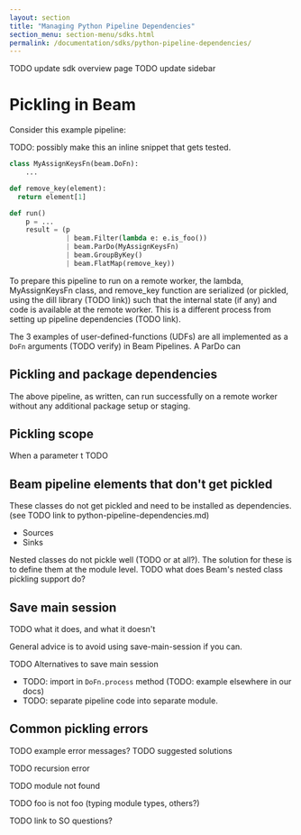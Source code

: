 ```yaml
---
layout: section
title: "Managing Python Pipeline Dependencies"
section_menu: section-menu/sdks.html
permalink: /documentation/sdks/python-pipeline-dependencies/
---
```

<!--
Licensed under the Apache License, Version 2.0 (the "License");
you may not use this file except in compliance with the License.
You may obtain a copy of the License at

http://www.apache.org/licenses/LICENSE-2.0

Unless required by applicable law or agreed to in writing, software
distributed under the License is distributed on an "AS IS" BASIS,
WITHOUT WARRANTIES OR CONDITIONS OF ANY KIND, either express or implied.
See the License for the specific language governing permissions and
limitations under the License.
-->

TODO update sdk overview page
TODO update sidebar

# Pickling in Beam

Consider this example pipeline:

TODO: possibly make this an inline snippet that gets tested.
```py
class MyAssignKeysFn(beam.DoFn):
    ...

def remove_key(element):
  return element[1]

def run()
    p = ...
    result = (p
              | beam.Filter(lambda e: e.is_foo())
              | beam.ParDo(MyAssignKeysFn)
              | beam.GroupByKey()
              | beam.FlatMap(remove_key))
```

To prepare this pipeline to run on a remote worker, the lambda, MyAssignKeysFn class,
and remove_key function are serialized (or pickled, using the dill library (TODO link)) such that the
internal state (if any) and code is available at the remote worker. This is
a different process from setting up pipeline dependencies (TODO link).

The 3 examples of user-defined-functions (UDFs) are all implemented as a `DoFn` arguments
(TODO verify) in Beam Pipelines. A ParDo can 

## Pickling and package dependencies
The above pipeline, as written, can run successfully on a remote worker without 
any additional package setup or staging.

## Pickling scope
When a parameter t TODO


## Beam pipeline elements that don't get pickled
These classes do not get pickled and need to be installed as
dependencies. (see TODO link to python-pipeline-dependencies.md) 
- Sources
- Sinks

Nested classes do not pickle well (TODO or at all?). The solution for these is
to define them at the module level. TODO what does Beam's nested class pickling support do?

## Save main session

TODO what it does, and what it doesn't

General advice is to avoid using save-main-session if you can.

TODO Alternatives to save main session
- TODO: import in `DoFn.process` method (TODO: example elsewhere in our docs)
- TODO: separate pipeline code into separate module.   

## Common pickling errors

TODO example error messages?
TODO suggested solutions

TODO recursion error

TODO module not found

TODO foo is not foo (typing module types, others?)

TODO link to SO questions?